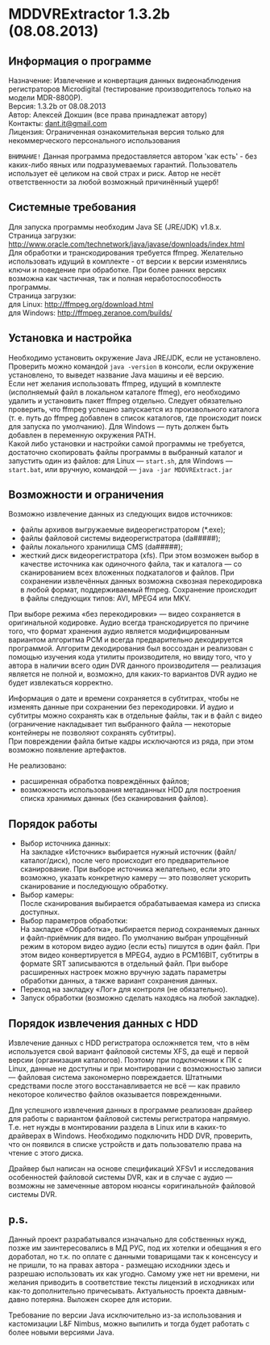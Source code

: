 # MDDVRExtractor 1.3.2b (08.08.2013)
## Информация о программе

Назначение: Извлечение и конвертация данных видеонаблюдения регистраторов Microdigital (тестирование производителось только на модели MDR-8800P).<br>
Версия: 1.3.2b от 08.08.2013<br>
Автор: Алексей Докшин (все права принадлежат автору)<br>
Контакты: dant.it@gmail.com<br>
Лицензия: Ограниченная ознакомительная версия только для некоммерческого персонального использования<br>

`ВНИМАНИЕ!` Данная программа предоставляется автором 'как есть' - без каких-либо
явных или подразумеваемых гарантий. Пользователь использует её целиком на свой
страх и риск. Автор не несёт ответственности за любой возможный причинённый ущерб!

## Системные требования
Для запуска программы необходим Java SE (JRE/JDK) v1.8.x.<br>
Страница загрузки: http://www.oracle.com/technetwork/java/javase/downloads/index.html<br>
Для обработки и транскодирования требуется ffmpeg. Желательно использовать 
идущий в комплекте - от версии к версии изменялись ключи и поведение при
обработке. При более ранних версиях возможна как частичная, так и полная
неработоспособность программы.<br>
Страница загрузки:<br>
для Linux: http://ffmpeg.org/download.html<br>
для Windows: http://ffmpeg.zeranoe.com/builds/

## Установка и настройка
Необходимо установить окружение Java JRE/JDK, если не установлено. Проверить можно
командой ```java -version``` в консоли, если окружение установлено, то выведет название
Java машины и её версию.<br>
Если нет желания использовать ffmpeg, идущий в комплекте (исполняемый файл в
локальном каталоге ffmeg), его необходимо удалить и установить пакет ffmpeg отдельно.
Следует обязательно проверить, что ffmpeg успешно запускается из произвольного
каталога (т. е. путь до ffmpeg добавлен в список каталогов, где происходит поиск
для запуска по умолчанию). Для Windows — путь должен быть добавлен в переменную
окружения PATH.<br>
Какой либо установки и настройки самой программы не требуется, достаточно
скопировать файлы программы в выбранный каталог и запустить один из файлов:
для Linux — ```start.sh```, для Windows — ```start.bat```, или вручную, командой
— ```java -jar MDDVRExtract.jar```

## Возможности и ограничения
Возможно извлечение данных из следующих видов источников:<br>
* файлы архивов выгружаемые видеорегистратором (*.exe);
* файлы файловой системы видеорегистратора (da#####);
* файлы локального хранилища CMS (da#####);
* жесткий диск видеорегистратора (xfs).
При этом возможен выбор в качестве источника как одиночного файла, так и каталога
— со сканированием всех вложенных подкаталогов и файлов. При сохранении извлечённых
данных возможна сквозная перекодировка в любой формат, поддерживаемый ffmpeg.
Сохранение происходит в файлы следующих типов: AVI, MPEG4 или MKV.

При выборе режима «без перекодировки» — видео сохраняется в оригинальной кодировке.
Аудио всегда транскодируется по причине того, что формат хранения аудио является
модифицированным вариантом алгоритма PCM и всегда предварительно декодируется
программой. Алгоритм декодирования был воссоздан и реализован с помощью изучения
кода утилиты производителя, но ввиду того, что у автора в наличии всего один DVR
данного производителя — реализация является не полной и, возможно, для каких-то
вариантов DVR аудио не будет извлекаться корректно.

Информация о дате и времени сохраняется в субтитрах, чтобы не изменять данные при
сохранении без перекодировки. И аудио и субтитры можно сохранять как в отдельные
файлы, так и в файл с видео (ограничение накладывает тип выбранного файла —
некоторые контейнеры не позволяют сохранять субтитры).<br>
При повреждении файла битые кадры исключаются из ряда, при этом возможно появление
артефактов.

Не реализовано:<br>
* расширенная обработка повреждённых файлов;
* возможность использования метаданных HDD для построения списка хранимых данных
(без сканирования файлов).

## Порядок работы
* Выбор источника данных:<br>
На закладке «Источник» выбирается нужный источник (файл/каталог/диск), после чего
происходит его предварительное сканирование. При выборе источника желательно, если
это возможно, указать конкретную камеру — это позволяет ускорить сканирование и
последующую обработку.
* Выбор камеры:<br>
После сканирования выбирается обрабатываемая камера из списка доступных.
* Выбор параметров обработки:<br>
На закладке «Обработка», выбирается период сохраняемых данных и файл-приёмник для видео.
По умолчанию выбран упрощённый режим в котором видео аудио (если есть) пишутся в один
файл. При этом видео конвертируется в MPEG4, аудио в PCM16BIT, субтитры в формате SRT
записываются в отдельный файл. При выборе расширенных настроек можно вручную задать
параметры обработки данных, а также вариант сохранения данных.
* Переход на закладку «Лог» для контроля (не обязательно).
* Запуск обработки (возможно сделать находясь на любой закладке).

## Порядок извлечения данных с HDD
Извлечение данных с HDD регистратора осложняется тем, что в нём используется свой
вариант файловой системы XFS, да ещё и первой версии (организация каталогов). Поэтому
при подключении к ПК с Linux, данные не доступны и при монтировании с возможностью
записи — файловая система закономерно повреждается. Штатными средствами после этого
восстанавливается не всё — как правило некоторое количество файлов оказывается поврежденными.

Для успешного извлечения данных в программе реализован драйвер для работы с вариантом
файловой системы регистратора напрямую. Т.е. нет нужды в монтировании раздела в Linux
или в каких-то драйверах в Windows. Необходимо подключить HDD DVR, проверить, что он
появился в списке устройств и дать пользователю права на чтение с этого диска.

Драйвер был написан на основе спецификаций XFSv1 и исследования особенностей файловой
системы DVR, как и в случае с аудио — возможны не замеченные автором нюансы «оригинальной»
файловой системы DVR.

## p.s.
Данный проект разрабатывался изначально для собственных нужд, позже им заинтересовались
в МД РУС, под их хотелки и обещания я его доработал, но т.к. по оплате с данными
товарищами так к консенсусу и не пришли, то на правах автора - размещаю исходники
здесь и разрешаю использовать их как угодно. Самому уже нет ни времени, ни желания
приводить в соответствие тексты лицензий в исходниках или как-то дополнительно
причесывать. Актуальность проекта давным-давно потеряна. Выложен скорее для истории.

Требование по версии Java исключительно из-за использования и кастомизации L&F Nimbus,
можно выпилить и тогда будет работать с более новыми версиями Java. 
